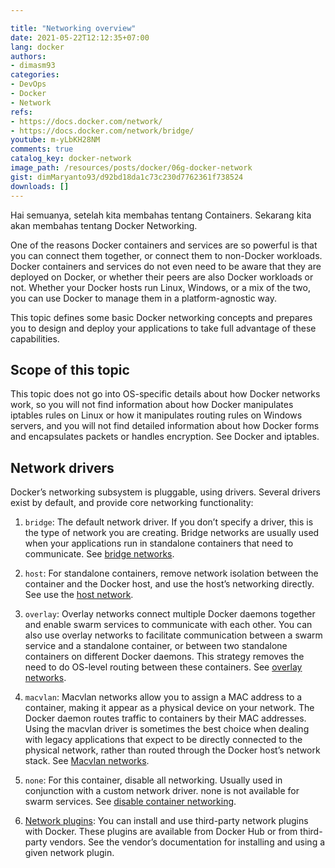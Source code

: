 ```yaml
---

title: "Networking overview"
date: 2021-05-22T12:12:35+07:00
lang: docker
authors:
- dimasm93
categories:
- DevOps
- Docker
- Network
refs: 
- https://docs.docker.com/network/
- https://docs.docker.com/network/bridge/
youtube: m-yLbKH28NM
comments: true
catalog_key: docker-network
image_path: /resources/posts/docker/06g-docker-network
gist: dimMaryanto93/d92bd18da1c73c230d7762361f738524
downloads: []
---
```



Hai semuanya, setelah kita membahas tentang Containers. Sekarang kita akan membahas tentang Docker Networking.

<!--more-->

One of the reasons Docker containers and services are so powerful is that you can connect them together, or connect them to non-Docker workloads. Docker containers and services do not even need to be aware that they are deployed on Docker, or whether their peers are also Docker workloads or not. Whether your Docker hosts run Linux, Windows, or a mix of the two, you can use Docker to manage them in a platform-agnostic way.

This topic defines some basic Docker networking concepts and prepares you to design and deploy your applications to take full advantage of these capabilities.

## Scope of this topic

This topic does not go into OS-specific details about how Docker networks work, so you will not find information about how Docker manipulates iptables rules on Linux or how it manipulates routing rules on Windows servers, and you will not find detailed information about how Docker forms and encapsulates packets or handles encryption. See Docker and iptables.

## Network drivers

Docker’s networking subsystem is pluggable, using drivers. Several drivers exist by default, and provide core networking functionality:

1. `bridge`: The default network driver. If you don’t specify a driver, this is the type of network you are creating. Bridge networks are usually used when your applications run in standalone containers that need to communicate. See [bridge networks](https://docs.docker.com/network/bridge/).

2. `host`: For standalone containers, remove network isolation between the container and the Docker host, and use the host’s networking directly. See use the [host network](https://docs.docker.com/network/host/).

3. `overlay`: Overlay networks connect multiple Docker daemons together and enable swarm services to communicate with each other. You can also use overlay networks to facilitate communication between a swarm service and a standalone container, or between two standalone containers on different Docker daemons. This strategy removes the need to do OS-level routing between these containers. See [overlay networks](https://docs.docker.com/network/overlay/).

4. `macvlan`: Macvlan networks allow you to assign a MAC address to a container, making it appear as a physical device on your network. The Docker daemon routes traffic to containers by their MAC addresses. Using the macvlan driver is sometimes the best choice when dealing with legacy applications that expect to be directly connected to the physical network, rather than routed through the Docker host’s network stack. See [Macvlan networks](https://docs.docker.com/network/macvlan/).

5. `none`: For this container, disable all networking. Usually used in conjunction with a custom network driver. none is not available for swarm services. See [disable container networking](https://docs.docker.com/network/none/).

6. [Network plugins](https://docs.docker.com/engine/extend/plugins_services/): You can install and use third-party network plugins with Docker. These plugins are available from Docker Hub or from third-party vendors. See the vendor’s documentation for installing and using a given network plugin.
